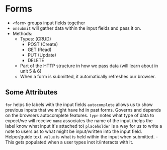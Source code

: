# Forms
- ```<form>``` groups input fields together
- ```onsubmit``` will gather data within the input fields and pass it on.
- Methods: 
    - Types: (CRUD)
        - POST (Create)
        - GET (Read)
        - PUT (Update)
        - DELETE 
    - Part of the HTTP structure in how we pass data (will learn about in unit 5 & 6)
    - When a form is submitted, it automatically refreshes our browser. 

## Some Attributes
```for``` helps tie labels with the input fields 
```autocomplete``` allows us to show previous inputs that we might have hd in past forms. Governs and depends on the browsers autocomplete features.
```type``` notes what type of data to expect/we will receive
```name``` associates the name of the input (helps the label know what input it's attached to)
```placeholder``` is a way for us to write a note to users as to what might be input/written into the input field. Helper/guide text. 
```value``` is what is held within the input when submitted.
    - This gets populated when a user types inot it/interacts with it. 